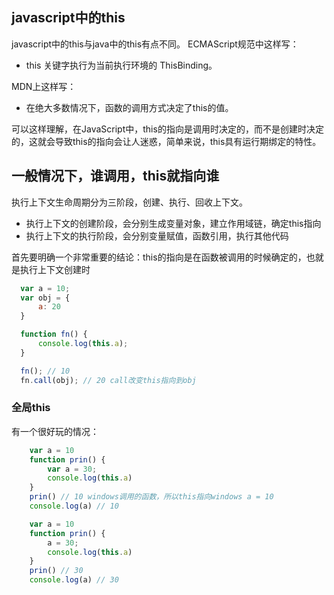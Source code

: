 ## javascript中的this

javascript中的this与java中的this有点不同。
ECMAScript规范中这样写：

* this 关键字执行为当前执行环境的 ThisBinding。

MDN上这样写：

* 在绝大多数情况下，函数的调用方式决定了this的值。

可以这样理解，在JavaScript中，this的指向是调用时决定的，而不是创建时决定的，这就会导致this的指向会让人迷惑，简单来说，this具有运行期绑定的特性。

## 一般情况下，谁调用，this就指向谁

执行上下文生命周期分为三阶段，创建、执行、回收上下文。

* 执行上下文的创建阶段，会分别生成变量对象，建立作用域链，确定this指向
* 执行上下文的执行阶段，会分别变量赋值，函数引用，执行其他代码

首先要明确一个非常重要的结论：this的指向是在函数被调用的时候确定的，也就是执行上下文创建时

``` js
  var a = 10;
  var obj = {
      a: 20
  }

  function fn() {
      console.log(this.a);
  }

  fn(); // 10
  fn.call(obj); // 20 call改变this指向到obj
```

### 全局this

有一个很好玩的情况：
```js
    var a = 10
    function prin() {
        var a = 30;
        console.log(this.a) 
    }
    prin() // 10 windows调用的函数，所以this指向windows a = 10
    console.log(a) // 10
```

```js
    var a = 10
    function prin() {
        a = 30;
        console.log(this.a) 
    }
    prin() // 30
    console.log(a) // 30
```